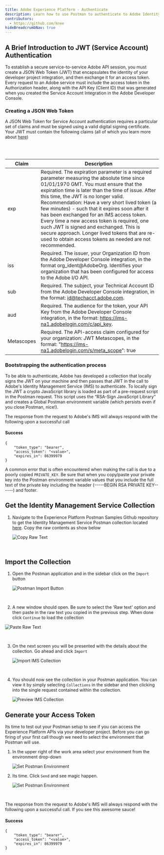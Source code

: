 ```yaml
---
title: Adobe Experience Platform - Authenticate
description: Learn how to use Postman to authenticate to Adobe Identity Management Service
contributors: 
  - https://github.com/knee
hideBreadcrumbNav: true
---
```


## A Brief Introduction to JWT (Service Account) Authentication

To establish a secure service-to-service Adobe API session, you must create a JSON Web Token (JWT) that encapsulates the identity of your developer project integration, and then exchange it for an access token. Every request to an Adobe service must include the access token in the Authorization header, along with the API Key (Client ID) that was generated when you created the Service Account Integration in the Adobe Developer Console.

### Creating a JSON Web Token

A JSON Web Token for Service Account authentication requires a particular set of claims and must be signed using a valid digital signing certificate. Your JWT must contain the following claims (all of which you learn more about [here](https://developer.adobe.com/developer-console/docs/guides/authentication/JWT/))

<br/>
<br/>

| Claim | Description |
|---|---|
| exp | Required. The expiration parameter is a required parameter measuring the absolute time since 01/01/1970 GMT. You must ensure that the expiration time is later than the time of issue. After this time, the JWT is no longer valid. Recommendation: Have a very short lived token (a few minutes) - such that it expires soon after it has been exchanged for an IMS access token. Every time a new access token is required, one such JWT is signed and exchanged. This is secure approach. Longer lived tokens that are re-used to obtain access tokens as needed are not recommended. |
| iss | Required. The issuer, your Organization ID from the Adobe Developer Console integration, in the format org_ident@AdobeOrg. Identifies your organization that has been configured for access to the Adobe I/O API. |
| sub | Required. The subject, your Technical Account ID from the Adobe Developer Console integration, in the format: id@techacct.adobe.com. |
| aud | Required. The audience for the token, your API Key from the Adobe Developer Console integration, in the format: https://ims-na1.adobelogin.com/c/api_key. |
| Metascopes | Required. The API-access claim configured for your organization: JWT Metascopes, in the format: "https://ims-na1.adobelogin.com/s/meta_scope": true |


### Bootstrapping the authentication process

To be able to authenticate, Adobe has developed a collection that locally signs the JWT on your machine and then passes that JWT in the call to Adobe's Identity Management Service (IMS) to authenticate. To locally sign the JWT a crypto JavaScript library is loaded as part of a pre-request script in the Postman request. This script uses the “RSA-Sign JavaScript Library” and creates a Global Postman environment variable (which persists even if you close Postman, nice!). 

The response from the request to Adobe's IMS will always respond with the following upon a successful call

#### Success
```
{
    "token_type": "bearer",
    "access_token": "<value>",
    "expires_in": 86399979
}
```

<InlineAlert variant="help" slots="text" />

A common error that is often encountered when making the call is due to a poorly copied `PRIVATE_KEY`. Be sure that when you copy/paste your private key into the Postman environment variable values that you include the full text of the private key including the header (-----BEGIN RSA PRIVATE KEY------) and footer.


## Get the Identity Management Service Collection

1. Navigate to the Experience Platform Postman Samples Github repository to get the Identity Management Service Postman collection located [here](https://github.com/adobe/experience-platform-postman-samples/blob/master/apis/ims/Identity%20Management%20Service.postman_collection.json). Copy the raw contents as show below

    ![Copy Raw Text](../images/ims-copy-raw.png)

<br/>

## Import the Collection

1. Open the Postman application and in the sidebar click on the `Import` button

    ![Postman Import Button](../images/import-btn-env.png)

<br/>

2. A new window should open. Be sure to select the 'Raw text' option and then paste in the raw text you copied in the previous step. When done click `Continue` to load the collection

  ![Paste Raw Text](../images/import-copy-ims.png)

<br/>

3. On the next screen you will be presented with the details about the collection. Go ahead and click `Import`

    ![Import IMS Collection](../images/import-create-ims.png) 

<br/>

4. You should now see the collection in your Postman application. You can view it by simply selecting `Collections` in the sidebar and then clicking into the single request contained within the collection.

    ![Preview IMS Collection](../images/postman-ims-preview.png) 


## Generate your Access Token

Its time to test out your Postman setup to see if you can access the Experience Platform APIs via your developer project. Before you can go firing of your first call though we need to select the environment that Postman will use.

1. In the upper right of the work area select your environment from the environment drop-down

    ![Set Postman Environment](../images/postman-set-ims-env.gif) 

2. Its time. Click `Send` and see magic happen.

    ![Set Postman Environment](../images/postman-ims-auth-censored.png) 

<br/>

The response from the request to Adobe's IMS will always respond with the following upon a successful call. If you see this awesome sauce!

#### Success
```
{
    "token_type": "bearer",
    "access_token": "<value>",
    "expires_in": 86399979
}
```